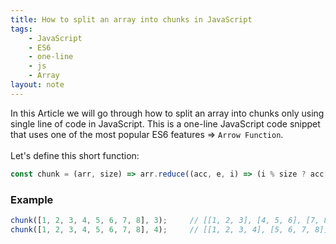 ```yaml
---
title: How to split an array into chunks in JavaScript
tags:
    - JavaScript
    - ES6
    - one-line
    - js
    - Array
layout: note
---
```




In this Article we will go through how to split an array into chunks only using single line of code in JavaScript.
This is a one-line JavaScript code snippet that uses one of the most popular ES6 features => `Arrow Function`.
<br/>
<br/>
Let's define this short function:

```js {.wrap}
const chunk = (arr, size) => arr.reduce((acc, e, i) => (i % size ? acc[acc.length - 1].push(e) : acc.push([e]), acc), []);
```

### Example

```js {.wrap}
chunk([1, 2, 3, 4, 5, 6, 7, 8], 3);     // [[1, 2, 3], [4, 5, 6], [7, 8]]
chunk([1, 2, 3, 4, 5, 6, 7, 8], 4);     // [[1, 2, 3, 4], [5, 6, 7, 8]]
```